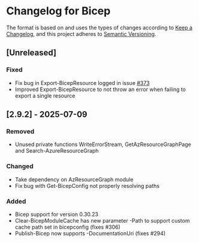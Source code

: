 # Changelog for Bicep

The format is based on and uses the types of changes according to [Keep a Changelog](https://keepachangelog.com/en/1.0.0/),
and this project adheres to [Semantic Versioning](https://semver.org/spec/v2.0.0.html).

## [Unreleased]

### Fixed
- Fix bug in Export-BicepResource logged in issue [#373](https://github.com/PSBicep/PSBicep/issues/373)
- Improved Export-BicepResource to not throw an error when failing to export a single resource

## [2.9.2] - 2025-07-09

### Removed
- Unused private functions WriteErrorStream, GetAzResourceGraphPage and Search-AzureResourceGraph

### Changed

- Take dependency on AzResourceGraph module
- Fix bug with Get-BicepConfig not properly resolving paths

### Added

- Bicep support for version 0.30.23
- Clear-BicepModuleCache has new parameter -Path to support custom cache path set in bicepconfig (fixes #306)
- Publish-Bicep now supports -DocumentationUri (fixes #294)
